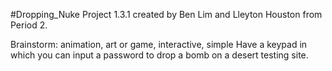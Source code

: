 #Dropping_Nuke Project 1.3.1 created by Ben Lim and Lleyton Houston from Period 2.

Brainstorm: animation, art or game, interactive, simple Have a keypad in which you can input a password to drop a bomb on a desert testing site.
